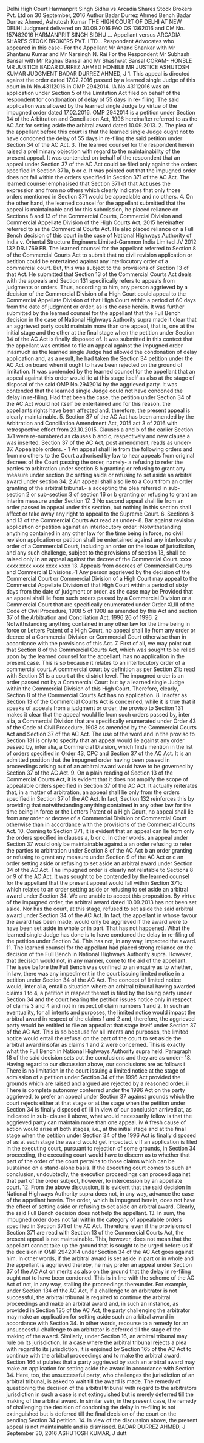 Delhi High Court Harmanprit Singh Sidhu vs Arcadia Shares  Stock Brokers Pvt. Ltd on 30 September, 2016 Author Badar Durrez Ahmed Bench Badar Durrez Ahmed, Ashutosh Kumar THE HIGH COURT OF DELHI AT NEW DELHI  Judgment delivered on 30.09.2016  FAO OS 1362016 and CM No. 157482016 HARMANPRIT SINGH SIDHU ... Appellant versus ARCADIA SHARES  STOCK BROKERS PVT. LTD... Respondent Advocates who appeared in this case- For the Appellant  Mr Anand Shankar with Mr Shantanu Kumar and Mr Narsingh N. Rai For the Respondent  Mr Subhash Bansal with Mr Raghav Bansal and Mr Shashwat Bansal CORAM- HONBLE MR JUSTICE BADAR DURREZ AHMED HONBLE MR JUSTICE ASHUTOSH KUMAR JUDGMENT BADAR DURREZ AHMED, J 1. This appeal is directed against the order dated 17.02.2016 passed by a learned single Judge of this court in IA No.43112016 in OMP 2942014. IA No.43112016 was an application under Section 5 of the Limitation Act filed on behalf of the respondent for condonation of delay of 55 days in re- filing. The said application was allowed by the learned single Judge by virtue of the impugned order dated 17.02.2016. OMP 2942014 is a petition under Section 34 of the Arbitration and Conciliation Act, 1996 hereinafter referred to as the AC Act for setting aside the arbitral award dated 10.09.2013. 2. The plea of the appellant before this court is that the learned single Judge ought not to have condoned the delay of 55 days in re-filing the said petition under Section 34 of the AC Act. 3. The learned counsel for the respondent herein raised a preliminary objection with regard to the maintainability of the present appeal. It was contended on behalf of the respondent that an appeal under Section 37 of the AC Act could be filed only against the orders specified in Section 371a, b or c. It was pointed out that the impugned order does not fall within the orders specified in Section 371 of the AC Act. The learned counsel emphasised that Section 371 of that Act uses the expression and from no others which clearly indicates that only those orders mentioned in Section 371 would be appealable and no others. 4. On the other hand, the learned counsel for the appellant submitted that the appeal is maintainable and for this submission, he placed reliance on Sections 8 and 13 of the Commercial Courts, Commercial Division and Commercial Appellate Division of the High Courts Act, 2015 hereinafter referred to as the Commercial Courts Act. He also placed reliance on a Full Bench decision of this court in the case of National Highways Authority of India v. Oriental Structure Engineers Limited-Gammon India Limited JV 2012 132 DRJ 769 FB. The learned counsel for the appellant referred to Section 8 of the Commercial Courts Act to submit that no civil revision application or petition could be entertained against any interlocutory order of a commercial court. But, this was subject to the provisions of Section 13 of that Act. He submitted that Section 13 of the Commercial Courts Act deals with the appeals and Section 131 specifically refers to appeals from judgments or orders. Thus, according to him, any person aggrieved by a decision of the Commercial Division of a High Court could appeal to the Commercial Appellate Division of that High Court within a period of 60 days from the date of judgment or order, as is the case herein. It was further submitted by the learned counsel for the appellant that the Full Bench decision in the case of National Highways Authority supra made it clear that an aggrieved party could maintain more than one appeal, that is, one at the initial stage and the other at the final stage when the petition under Section 34 of the AC Act is finally disposed of. It was submitted in this context that the appellant was entitled to file an appeal against the impugned order inasmuch as the learned single Judge had allowed the condonation of delay application and, as a result, he had taken the Section 34 petition under the AC Act on board when it ought to have been rejected on the ground of limitation. It was contended by the learned counsel for the appellant that an appeal against this order would lie at this stage itself as also at the stage of disposal of the said OMP No.2942014 by the aggrieved party. It was contended that the learned single Judge could not have condoned the delay in re-filing. Had that been the case, the petition under Section 34 of the AC Act would not itself be entertained and for this reason, the appellants rights have been affected and, therefore, the present appeal is clearly maintainable. 5. Section 37 of the AC Act has been amended by the Arbitration and Conciliation Amendment Act, 2015 act 3 of 2016 with retrospective effect from 23.10.2015. Clauses a and b of the earlier Section 371 were re-numbered as clauses b and c, respectively and new clause a was inserted. Section 37 of the AC Act, post amendment, reads as under- 37. Appealable orders. - 1 An appeal shall lie from the following orders and from no others to the Court authorised by law to hear appeals from original decrees of the Court passing the order, namely- a refusing to refer the parties to arbitration under section 8 b granting or refusing to grant any measure under section 9 c setting aside or refusing to set aside an arbitral award under section 34. 2 An appeal shall also lie to a Court from an order granting of the arbitral tribunal.- a accepting the plea referred in sub-section 2 or sub-section 3 of section 16 or b granting or refusing to grant an interim measure under Section 17. 3 No second appeal shall lie from an order passed in appeal under this section, but nothing in this section shall affect or take away any right to appeal to the Supreme Court. 6. Sections 8 and 13 of the Commercial Courts Act read as under- 8. Bar against revision application or petition against an interlocutory order.-Notwithstanding anything contained in any other law for the time being in force, no civil revision application or petition shall be entertained against any interlocutory order of a Commercial Court, including an order on the issue of jurisdiction, and any such challenge, subject to the provisions of section 13, shall be raised only in an appeal against the decree of the Commercial Court. xxxx xxxx xxxx xxxx xxxx xxxx 13. Appeals from decrees of Commercial Courts and Commercial Divisions.-1 Any person aggrieved by the decision of the Commercial Court or Commercial Division of a High Court may appeal to the Commercial Appellate Division of that High Court within a period of sixty days from the date of judgment or order, as the case may be Provided that an appeal shall lie from such orders passed by a Commercial Division or a Commercial Court that are specifically enumerated under Order XLIII of the Code of Civil Procedure, 1908 5 of 1908 as amended by this Act and section 37 of the Arbitration and Conciliation Act, 1996 26 of 1996. 2 Notwithstanding anything contained in any other law for the time being in force or Letters Patent of a High Court, no appeal shall lie from any order or decree of a Commercial Division or Commercial Court otherwise than in accordance with the provisions of this Act. 7. First of all, we may point out that Section 8 of the Commercial Courts Act, which was sought to be relied upon by the learned counsel for the appellant, has no application in the present case. This is so because it relates to an interlocutory order of a commercial court. A commercial court by definition as per Section 21b read with Section 31 is a court at the district level. The impugned order is an order passed not by a Commercial Court but by a learned single Judge within the Commercial Division of this High Court. Therefore, clearly, Section 8 of the Commercial Courts Act has no application. 8. Insofar as Section 13 of the Commercial Courts Act is concerned, while it is true that it speaks of appeals from a judgment or order, the proviso to Section 131 makes it clear that the appeal would lie from such orders passed by, inter alia, a Commercial Division that are specifically enumerated under Order 43 of the Code of Civil Procedure, 1908 as amended by the Commercial Courts Act and Section 37 of the AC Act. The use of the word and in the proviso to Section 131 is only to specify that an appeal would lie against any order passed by, inter alia, a Commercial Division, which finds mention in the list of orders specified in Order 43, CPC and Section 37 of the AC Act. It is an admitted position that the impugned order having been passed in proceedings arising out of an arbitral award would have to be governed by Section 37 of the AC Act. 9. On a plain reading of Section 13 of the Commercial Courts Act, it is evident that it does not amplify the scope of appealable orders specified in Section 37 of the AC Act. It actually reiterates that, in a matter of arbitration, an appeal shall lie only from the orders specified in Section 37 of the AC Act. In fact, Section 132 reinforces this by providing that notwithstanding anything contained in any other law for the time being in force or the Letters Patent of a High Court, no appeal shall lie from any order or decree of a Commercial Division or Commercial Court otherwise than in accordance with the provisions of the Commercial Courts Act. 10. Coming to Section 371, it is evident that an appeal can lie from only the orders specified in clauses a, b or c. In other words, an appeal under Section 37 would only be maintainable against a an order refusing to refer the parties to arbitration under Section 8 of the AC Act b an order granting or refusing to grant any measure under Section 9 of the AC Act or c an order setting aside or refusing to set aside an arbitral award under Section 34 of the AC Act. The impugned order is clearly not relatable to Sections 8 or 9 of the AC Act. It was sought to be contended by the learned counsel for the appellant that the present appeal would fall within Section 371c which relates to an order setting aside or refusing to set aside an arbitral award under Section 34. We are unable to accept this proposition. By virtue of the impugned order, the arbitral award dated 10.09.2013 has not been set aside. Nor has the court, at this stage, refused to set aside the said arbitral award under Section 34 of the AC Act. In fact, the appellant in whose favour the award has been made, would only be aggrieved if the award were to have been set aside in whole or in part. That has not happened. What the learned single Judge has done is to have condoned the delay in re-filing of the petition under Section 34. This has not, in any way, impacted the award. 11. The learned counsel for the appellant had placed strong reliance on the decision of the Full Bench in National Highways Authority supra. However, that decision would not, in any manner, come to the aid of the appellant. The issue before the Full Bench was confined to an enquiry as to whether, in law, there was any impediment in the court issuing limited notice in a petition under Section 34 of the AC Act. The concept of limited notice would, inter alia, entail a situation where an arbitral tribunal having awarded claims 1 to 4, a petition in respect thereof is filed by the losing party under Section 34 and the court hearing the petition issues notice only in respect of claims 3 and 4 and not in respect of claim numbers 1 and 2. In such an eventuality, for all intents and purposes, the limited notice would impact the arbitral award in respect of the claims 1 and 2 and, therefore, the aggrieved party would be entitled to file an appeal at that stage itself under Section 37 of the AC Act. This is so because for all intents and purposes, the limited notice would entail the refusal on the part of the court to set aside the arbitral award insofar as claims 1 and 2 were concerned. This is exactly what the Full Bench in National Highways Authority supra held. Paragraph 18 of the said decision sets out the conclusions and they are as under- 18. Having regard to our discussion above, our conclusions are as follows i There is no limitation in the court issuing a limited notice at the stage of admission of a petition under Section 34 of the 1996 Act provided the grounds which are raised and argued are rejected by a reasoned order. ii There is complete autonomy conferred under the 1996 Act on the party aggrieved, to prefer an appeal under Section 37 against grounds which the court rejects either at that stage or at the stage when the petition under Section 34 is finally disposed of. iii In view of our conclusion arrived at, as indicated in sub- clause ii above, what would necessarily follow is that the aggrieved party can maintain more than one appeal. iv A fresh cause of action would arise at both stages, i.e., at the initial stage and at the final stage when the petition under Section 34 of the 1996 Act is finally disposed of as at each stage the award would get impacted. v If an application is filed in the executing court, pursuant to rejection of some grounds, in Section 34 proceeding, the executing court would have to discern as to whether that part of the order of the court pertains to those claims which can be sustained on a stand-alone basis. If the executing court comes to such an conclusion, undoubtedly, the execution proceedings can proceed against that part of the order subject, however, to intercession by an appellate court. 12. From the above discussion, it is evident that the said decision in National Highways Authority supra does not, in any way, advance the case of the appellant herein. The order, which is impugned herein, does not have the effect of setting aside or refusing to set aside an arbitral award. Clearly, the said Full Bench decision does not help the appellant. 13. In sum, the impugned order does not fall within the category of appealable orders specified in Section 371 of the AC Act. Therefore, even if the provisions of Section 371 are read with Section 13 of the Commercial Courts Act, the present appeal is not maintainable. This, however, does not mean that the appellant cannot take up the ground that is sought to be urged before us if the decision in OMP 2942014 under Section 34 of the AC Act goes against him. In other words, if the arbitral award is set aside in part or in whole and the appellant is aggrieved thereby, he may prefer an appeal under Section 37 of the AC Act on merits as also on the ground that the delay in re-filing ought not to have been condoned. This is in line with the scheme of the AC Act of not, in any way, stalling the proceedings thereunder. For example, under Section 134 of the AC Act, if a challenge to an arbitrator is not successful, the arbitral tribunal is required to continue the arbitral proceedings and make an arbitral award and, in such an instance, as provided in Section 135 of the AC Act, the party challenging the arbitrator may make an application for setting aside such an arbitral award in accordance with Section 34. In other words, recourse to a remedy for an unsuccessful challenge to an arbitrator is deferred till the stage of the making of the award. Similarly, under Section 16, an arbitral tribunal may rule on its jurisdiction. In a case where the arbitral tribunal rejects a plea with regard to its jurisdiction, it is enjoined by Section 165 of the AC Act to continue with the arbitral proceedings and to make the arbitral award. Section 166 stipulates that a party aggrieved by such an arbitral award may make an application for setting aside the award in accordance with Section 34. Here, too, the unsuccessful party, who challenges the jurisdiction of an arbitral tribunal, is asked to wait till the award is made. The remedy of questioning the decision of the arbitral tribunal with regard to the arbitrators jurisdiction in such a case is not extinguished but is merely deferred till the making of the arbitral award. In similar vein, in the present case, the remedy of challenging the decision of condoning the delay in re-filing is not extinguished but is deferred till the final decision of the court on the pending Section 34 petition. 14. In view of the discussion above, the present appeal is not maintainable and is dismissed. BADAR DURREZ AHMED, J September 30, 2016 ASHUTOSH KUMAR, J dutt